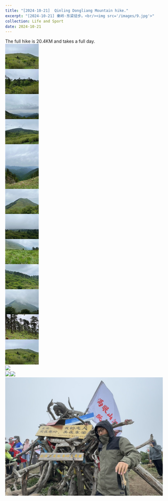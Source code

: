 ```yaml
---
title: "[2024-10-21]  Qinling Dongliang Mountain hike."
excerpt: "[2024-10-21] 秦岭·东梁徒步。<br/><img src='/images/9.jpg'>"
collection: Life and Sport
date: 2024-10-21
---
```


The full hike is 20.4KM and takes a full day.<br/><img src='/images/4.jpg'><br/><img src='/images/5.jpg'><br/><img src='/images/6.jpg'><img src='/images/5.jpg'><br/><img src='/images/7.jpg'>
